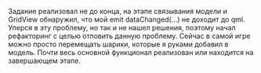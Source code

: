  Задание реализовал не до конца, на этапе связывания модели и GridView обнаружил,
что мой emit dataChanged(…) не доходит до qml. Уперся в эту проблему, но так и не нашел решения,
поэтому начал рефакторинг с целью отловить данную проблему. Сейчас в самой игре можно просто перемещать шарики, 
которые я руками добавил в модель. Почти весь основной функционал реализован или находится на завершающем этапе. 